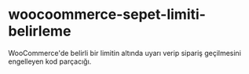 # woocoommerce-sepet-limiti-belirleme
WooCommerce'de belirli bir limitin altında uyarı verip sipariş geçilmesini engelleyen kod parçacığı.
